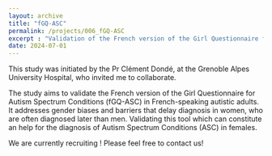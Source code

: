 ```yaml
---
layout: archive
title: "fGQ-ASC"
permalink: /projects/006_fGQ-ASC
excerpt : "Validation of the French version of the Girl Questionnaire for Autism Spectrum Conditions. CURRENTLY RECRUITING - Please, feel free to contact !"
date: 2024-07-01
---
```


This study was initiated by the Pr Clément Dondé, at the Grenoble Alpes University Hospital, who invited me to collaborate. 

The study aims to validate the French version of the Girl Questionnaire for Autism Spectrum Conditions (fGQ-ASC) in French-speaking autistic adults. 
It addresses gender biases and barriers that delay diagnosis in women, who are often diagnosed later than men. Validating this tool which can constitute an help for the diagnosis of Autism Spectrum Conditions (ASC) in females.

We are currently recruiting ! Please feel free to contact us!